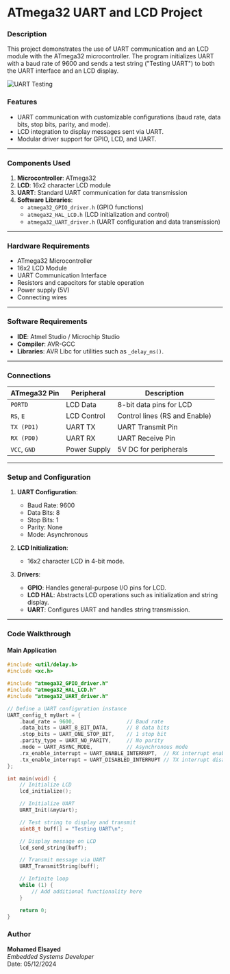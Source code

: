 
# ATmega32 UART and LCD Project

### **Description**
This project demonstrates the use of UART communication and an LCD module with the ATmega32 microcontroller. The program initializes UART with a baud rate of 9600 and sends a test string ("Testing UART") to both the UART interface and an LCD display. 

![UART Testing]()

### **Features**
- UART communication with customizable configurations (baud rate, data bits, stop bits, parity, and mode).
- LCD integration to display messages sent via UART.
- Modular driver support for GPIO, LCD, and UART.

---

### **Components Used**
1. **Microcontroller**: ATmega32
2. **LCD**: 16x2 character LCD module
3. **UART**: Standard UART communication for data transmission
4. **Software Libraries**:
   - `atmega32_GPIO_driver.h` (GPIO functions)
   - `atmega32_HAL_LCD.h` (LCD initialization and control)
   - `atmega32_UART_driver.h` (UART configuration and data transmission)

---

### **Hardware Requirements**
- ATmega32 Microcontroller
- 16x2 LCD Module
- UART Communication Interface
- Resistors and capacitors for stable operation
- Power supply (5V)
- Connecting wires

---

### **Software Requirements**
- **IDE**: Atmel Studio / Microchip Studio
- **Compiler**: AVR-GCC
- **Libraries**: AVR Libc for utilities such as `_delay_ms()`.

---

### **Connections**
| ATmega32 Pin | Peripheral   | Description         |
|--------------|--------------|---------------------|
| `PORTD`      | LCD Data     | 8-bit data pins for LCD |
| `RS`, `E`    | LCD Control  | Control lines (RS and Enable) |
| `TX (PD1)`   | UART TX      | UART Transmit Pin   |
| `RX (PD0)`   | UART RX      | UART Receive Pin    |
| `VCC`, `GND` | Power Supply | 5V DC for peripherals |

---

### **Setup and Configuration**
1. **UART Configuration**:
   - Baud Rate: 9600
   - Data Bits: 8
   - Stop Bits: 1
   - Parity: None
   - Mode: Asynchronous

2. **LCD Initialization**:
   - 16x2 character LCD in 4-bit mode.

3. **Drivers**:
   - **GPIO**: Handles general-purpose I/O pins for LCD.
   - **LCD HAL**: Abstracts LCD operations such as initialization and string display.
   - **UART**: Configures UART and handles string transmission.

---

### **Code Walkthrough**

#### **Main Application**
```c
#include <util/delay.h>
#include <xc.h>

#include "atmega32_GPIO_driver.h"
#include "atmega32_HAL_LCD.h"
#include "atmega32_UART_driver.h"

// Define a UART configuration instance
UART_config_t myUart = {
    .baud_rate = 9600,                 // Baud rate
    .data_bits = UART_8_BIT_DATA,      // 8 data bits
    .stop_bits = UART_ONE_STOP_BIT,    // 1 stop bit
    .parity_type = UART_NO_PARITY,     // No parity
    .mode = UART_ASYNC_MODE,           // Asynchronous mode
    .rx_enable_interrupt = UART_ENABLE_INTERRUPT,  // RX interrupt enabled
    .tx_enable_interrupt = UART_DISABLED_INTERRUPT // TX interrupt disabled
};

int main(void) {
    // Initialize LCD
    lcd_initialize();

    // Initialize UART
    UART_Init(&myUart);

    // Test string to display and transmit
    uint8_t buff[] = "Testing UART\n";

    // Display message on LCD
    lcd_send_string(buff);

    // Transmit message via UART
    UART_TransmitString(buff);

    // Infinite loop
    while (1) {
        // Add additional functionality here
    }

    return 0;
}
```

### **Author**
**Mohamed Elsayed**  
*Embedded Systems Developer*  
Date: 05/12/2024
